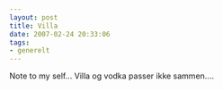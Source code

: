 ```yaml
---
layout: post
title: Villa
date: 2007-02-24 20:33:06
tags: 
- generelt
---
```

Note to my self... Villa og vodka passer ikke sammen....
